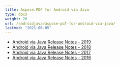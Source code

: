 ```yaml
---
title: Aspose.PDF for Android via Java
type: docs
weight: 20
url: /androidjava/aspose-pdf-for-android-via-java/
lastmod: "2021-06-05"
---
```


- [Android via Java Release Notes - 2019](/pdf/java/android-via-java-release-notes-2019/)
- [Android via Java Release Notes - 2018](/pdf/java/android-via-java-release-notes-2018/)
- [Android via Java Release Notes - 2017](/pdf/java/android-via-java-release-notes-2017/)
- [Android via Java Release Notes - 2016](/pdf/java/android-via-java-release-notes-2016/)
